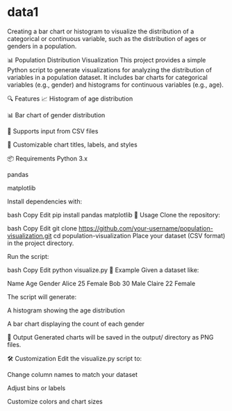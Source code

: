 # data1
Creating  a bar chart or histogram to visualize the distribution of a categorical or continuous variable, such as the distribution of ages or genders in a population.

📊 Population Distribution Visualization
This project provides a simple Python script to generate visualizations for analyzing the distribution of variables in a population dataset. It includes bar charts for categorical variables (e.g., gender) and histograms for continuous variables (e.g., age).

🔍 Features
📈 Histogram of age distribution

📊 Bar chart of gender distribution

📁 Supports input from CSV files

🎨 Customizable chart titles, labels, and styles

📦 Requirements
Python 3.x

pandas

matplotlib

Install dependencies with:

bash
Copy
Edit
pip install pandas matplotlib
🚀 Usage
Clone the repository:

bash
Copy
Edit
git clone https://github.com/your-username/population-visualization.git
cd population-visualization
Place your dataset (CSV format) in the project directory.

Run the script:

bash
Copy
Edit
python visualize.py
🧾 Example
Given a dataset like:

Name	Age	Gender
Alice	25	Female
Bob	30	Male
Claire	22	Female

The script will generate:

A histogram showing the age distribution

A bar chart displaying the count of each gender

📂 Output
Generated charts will be saved in the output/ directory as PNG files.

🛠️ Customization
Edit the visualize.py script to:

Change column names to match your dataset

Adjust bins or labels

Customize colors and chart sizes
